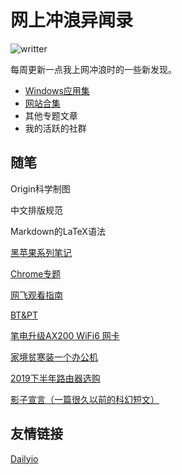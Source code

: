 # 网上冲浪异闻录
![writter](https://img.shields.io/badge/%E4%BD%9C%E8%80%85-zwiss%20cai-brightgreen)

每周更新一点我上网冲浪时的一些新发现。

* [Windows应用集](articles/applist.md)
* [网站合集](articles/websites.md)
* 其他专题文章
* 我的活跃的社群

## 随笔
Origin科学制图

中文排版规范

Markdown的LaTeX语法

[黑苹果系列笔记](articles/hackintosh.md)

[Chrome专题](articles/chrome.md)

[网飞观看指南](articles/Netflix.md)

[BT&PT](articles/BTPT.md)

[笔电升级AX200 WiFi6 网卡](articles/AX200.md)

[家境贫寒装一个办公机](articles/PCbuild2020A.md)

[2019下半年路由器选购](articles/Router2019.md)

[影子宣言（一篇很久以前的科幻短文）](articles/20140628.md)

## 友情链接
[Dailyio](https://dailyio.me/)